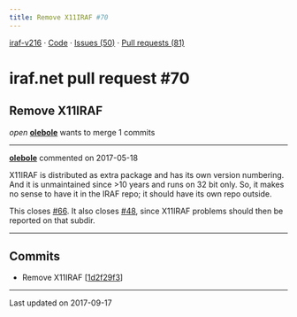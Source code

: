 ```yaml
---
title: Remove X11IRAF #70
---
```


[iraf-v216](/iraf-v216) · [Code](https://github.com/iraf-community/iraf/tree/iraf-v216) · [Issues (50)](/iraf-v216/issues) · [Pull requests (81)](/iraf-v216/issues/pulls)

# iraf.net pull request #70
## Remove X11IRAF
*open* **[olebole](https://github.com/olebole)** wants to merge 1 commits

- - - -

**[olebole](https://github.com/olebole)** commented on 2017-05-18

X11IRAF is distributed as extra package and has its own version numbering.  And it is unmaintained since >10 years and runs on 32 bit only. So, it makes no sense to have it in the IRAF repo; it should have its own repo outside.  
  
This closes [#66](https://iraf-community.github.io/iraf-v216/issues/66). It also closes [#48](https://iraf-community.github.io/iraf-v216/issues/48), since X11IRAF problems should then be reported on that subdir.
- - - -

## Commits

* Remove X11IRAF [[1d2f29f3](https://github.com/iraf-community/iraf/commit/1d2f29f34d04c9a07371f623a8340c7bb08c0626)]

- - - -

Last updated on 2017-09-17
